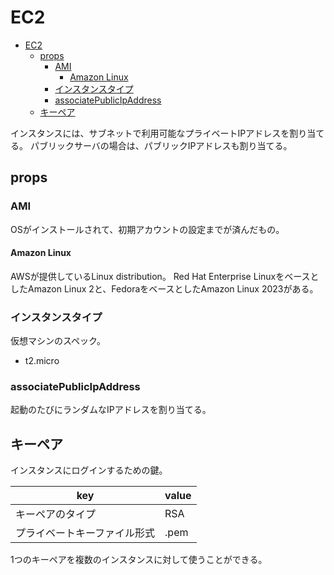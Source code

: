 # EC2

- [EC2](#ec2)
  - [props](#props)
    - [AMI](#ami)
      - [Amazon Linux](#amazon-linux)
    - [インスタンスタイプ](#インスタンスタイプ)
    - [associatePublicIpAddress](#associatepublicipaddress)
  - [キーペア](#キーペア)

インスタンスには、サブネットで利用可能なプライベートIPアドレスを割り当てる。
パブリックサーバの場合は、パブリックIPアドレスも割り当てる。

## props

### AMI

OSがインストールされて、初期アカウントの設定までが済んだもの。

#### Amazon Linux

AWSが提供しているLinux distribution。
Red Hat Enterprise LinuxをベースとしたAmazon Linux 2と、FedoraをベースとしたAmazon Linux 2023がある。

### インスタンスタイプ

仮想マシンのスペック。

- t2.micro

### associatePublicIpAddress

起動のたびにランダムなIPアドレスを割り当てる。

## キーペア

インスタンスにログインするための鍵。

| key                          | value |
| ---------------------------- | ----- |
| キーペアのタイプ             | RSA   |
| プライベートキーファイル形式 | .pem  |

1つのキーペアを複数のインスタンスに対して使うことができる。
